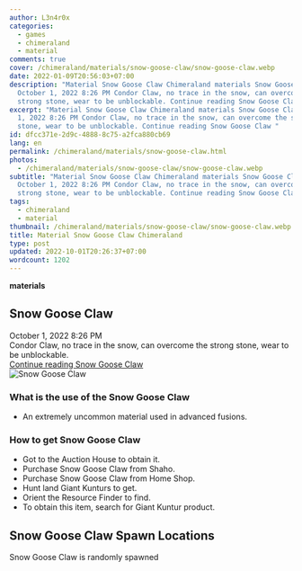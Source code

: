 ```yaml
---
author: L3n4r0x
categories:
  - games
  - chimeraland
  - material
comments: true
cover: /chimeraland/materials/snow-goose-claw/snow-goose-claw.webp
date: 2022-01-09T20:56:03+07:00
description: "Material Snow Goose Claw Chimeraland materials Snow Goose Claw
  October 1, 2022 8:26 PM Condor Claw, no trace in the snow, can overcome the
  strong stone, wear to be unblockable. Continue reading Snow Goose Claw "
excerpt: "Material Snow Goose Claw Chimeraland materials Snow Goose Claw October
  1, 2022 8:26 PM Condor Claw, no trace in the snow, can overcome the strong
  stone, wear to be unblockable. Continue reading Snow Goose Claw "
id: dfcc371e-2d9c-4888-8c75-a2fca880cb69
lang: en
permalink: /chimeraland/materials/snow-goose-claw.html
photos:
  - /chimeraland/materials/snow-goose-claw/snow-goose-claw.webp
subtitle: "Material Snow Goose Claw Chimeraland materials Snow Goose Claw
  October 1, 2022 8:26 PM Condor Claw, no trace in the snow, can overcome the
  strong stone, wear to be unblockable. Continue reading Snow Goose Claw "
tags:
  - chimeraland
  - material
thumbnail: /chimeraland/materials/snow-goose-claw/snow-goose-claw.webp
title: Material Snow Goose Claw Chimeraland
type: post
updated: 2022-10-01T20:26:37+07:00
wordcount: 1202
---
```


<link
  rel="stylesheet"
  href="https://rawcdn.githack.com/dimaslanjaka/Web-Manajemen/870a349/css/bootstrap-5-3-0-alpha3-wrapper.css"
/>
<section id="bootstrap-wrapper">
  <div data-bs-theme="dark">
    <div
      class="row g-0 border rounded overflow-hidden flex-md-row mb-4 shadow-sm position-relative bg-dark text-light"
    >
      <div class="col p-4 d-flex flex-column position-static">
        <strong class="d-inline-block mb-2 text-success">materials</strong>
        <h2 class="mb-0">Snow Goose Claw</h2>
        <div class="mb-1 text-muted">October 1, 2022 8:26 PM</div>
        <div class="mb-2 border p-1">
          Condor Claw, no trace in the snow, can overcome the strong stone, wear
          to be unblockable.
        </div>
        <a
          href="/chimeraland/materials/snow-goose-claw.html"
          class="stretched-link d-none text-primary"
          >Continue reading Snow Goose Claw</a
        >
      </div>
      <div class="col-auto d-none d-md-block d-lg-block">
        <img
          src="https://www.webmanajemen.com/chimeraland/materials/snow-goose-claw/snow-goose-claw.webp"
          alt="Snow Goose Claw"
        />
      </div>
    </div>
    <div class="row">
      <div class="col-lg-6 col-12 mb-2">
        <div class="card">
          <div class="card-body">
            <h3 class="card-title">What is the use of the Snow Goose Claw</h3>
            <div class="card-text">
              <ul>
                <li>
                  An extremely uncommon material used in advanced fusions.
                </li>
              </ul>
            </div>
          </div>
        </div>
      </div>
      <div class="col-lg-6 col-12 mb-2">
        <div class="card">
          <div class="card-body">
            <h3 class="card-title">How to get Snow Goose Claw</h3>
            <div class="card-text">
              <ul>
                <li>Got to the Auction House to obtain it.</li>
                <li>Purchase Snow Goose Claw from Shaho.</li>
                <li>Purchase Snow Goose Claw from Home Shop.</li>
                <li>Hunt land Giant Kunturs to get.</li>
                <li>Orient the Resource Finder to find.</li>
                <li>To obtain this item, search for Giant Kuntur product.</li>
              </ul>
            </div>
          </div>
        </div>
      </div>
      <div class="col-12 mb-2">
        <h2>Snow Goose Claw Spawn Locations</h2>
        <p>Snow Goose Claw is randomly spawned</p>
      </div>
    </div>
  </div>
</section>